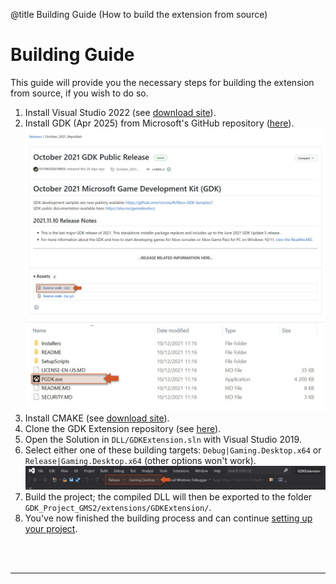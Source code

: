 @title Building Guide (How to build the extension from source)

# Building Guide

This guide will provide you the necessary steps for building the extension from source, if you wish to do so.

1. Install Visual Studio 2022 (see [download site](https://visualstudio.microsoft.com/downloads/)).
2. Install GDK (Apr 2025) from Microsoft's GitHub repository ([here](https://github.com/microsoft/GDK/releases/tag/October_2021_Republish)).<br>
![](assets/gdk_download.jpg) 
![](assets/gdk_install.jpg)
3. Install CMAKE (see [download site](https://cmake.org/download/)).
4. Clone the GDK Extension repository (see [here](https://github.com/YoYoGames/GDKExtension)).
5. Open the Solution in `DLL/GDKExtension.sln` with Visual Studio 2019.
6. Select either one of these building targets: `Debug|Gaming.Desktop.x64` or `Release|Gaming.Desktop.x64` (other options won't work).<br>
![](assets/visual_studio_target.jpg)
7. Build the project; the compiled DLL will then be exported to the folder `GDK_Project_GMS2/extensions/GDKExtension/`.
8. You've now finished the building process and can continue [setting up your project](gdk_extension_guides).


<br><br>

---